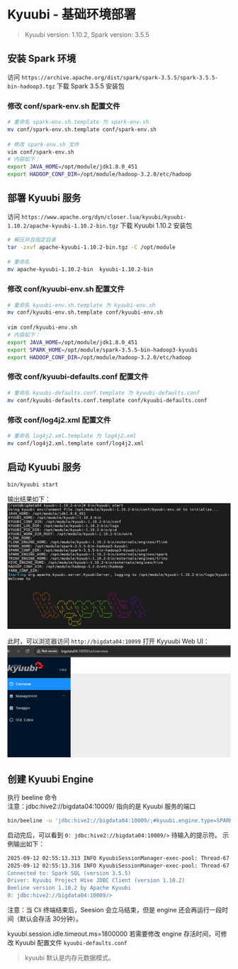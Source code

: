 # Kyuubi - 基础环境部署  

>Kyuubi version: 1.10.2, Spark version: 3.5.5 

## 安装 Spark 环境 
访问 `https://archive.apache.org/dist/spark/spark-3.5.5/spark-3.5.5-bin-hadoop3.tgz` 下载 Spark 3.5.5 安装包   

### 修改 conf/spark-env.sh 配置文件  
```bash
# 重命名 spark-env.sh.template 为 spark-env.sh  
mv conf/spark-env.sh.template conf/spark-env.sh

# 修改 spark-env.sh 文件 
vim conf/spark-env.sh 
# 内容如下：  
export JAVA_HOME=/opt/module/jdk1.8.0_451
export HADOOP_CONF_DIR=/opt/module/hadoop-3.2.0/etc/hadoop
```  

## 部署 Kyuubi 服务 
访问 `https://www.apache.org/dyn/closer.lua/kyuubi/kyuubi-1.10.2/apache-kyuubi-1.10.2-bin.tgz` 下载 Kyuubi 1.10.2 安装包  

```bash
# 解压并且指定目录
tar -zxvf apache-kyuubi-1.10.2-bin.tgz -C /opt/module  

# 重命名
mv apache-kyuubi-1.10.2-bin  kyuubi-1.10.2-bin 
```

### 修改 conf/kyuubi-env.sh 配置文件  
```bash
# 重命名 kyuubi-env.sh.template 为 kyuubi-env.sh 
mv conf/kyuubi-env.sh.template conf/kyuubi-env.sh   

vim conf/kyuubi-env.sh 
# 内容如下：
export JAVA_HOME=/opt/module/jdk1.8.0_451
export SPARK_HOME=/opt/module/spark-3.5.5-bin-hadoop3-kyuubi  
export HADOOP_CONF_DIR=/opt/module/hadoop-3.2.0/etc/hadoop
```

### 修改 conf/kyuubi-defaults.conf 配置文件  
```bash
# 重命名 kyuubi-defaults.conf.template 为 kyuubi-defaults.conf 
mv conf/kyuubi-defaults.conf.template conf/kyuubi-defaults.conf
```

### 修改 conf/log4j2.xml 配置文件
```bash
# 重命名 log4j2.xml.template 为 log4j2.xml  
mv conf/log4j2.xml.template conf/log4j2.xml
```

## 启动 Kyuubi 服务
```bash
bin/kyuubi start 
```

输出结果如下：  
![getstarted01](images/getstarted01.png)  

此时，可以浏览器访问 `http://bigdata04:10099` 打开 Kyyuubi Web UI：  
![getstarted02](images/getstarted02.png)      

## 创建 Kyuubi Engine 
执行 beeline 命令   
注意：jdbc:hive2://bigdata04:10009/ 指向的是 Kyuubi 服务的端口  
```bash
bin/beeline -u 'jdbc:hive2://bigdata04:10009/;#kyuubi.engine.type=SPARK_SQL;spark.master=yarn;spark.submit.deployMode=cluster' -n root
```

启动完后，可以看到 `0: jdbc:hive2://bigdata04:10009/>` 待输入的提示符。 示例输出如下：    
```bash
2025-09-12 02:55:13.313 INFO KyuubiSessionManager-exec-pool: Thread-67 org.apache.kyuubi.shaded.zookeeper.ZooKeeper: Session: 0x100002266820001 closed
2025-09-12 02:55:13.316 INFO KyuubiSessionManager-exec-pool: Thread-67 org.apache.kyuubi.operation.LaunchEngine: Processing root's query[e4421b0e-4123-40ec-b614-7564266e42ed]: RUNNING_STATE -> FINISHED_STATE, time taken: 47.994 seconds
Connected to: Spark SQL (version 3.5.5)
Driver: Kyuubi Project Hive JDBC Client (version 1.10.2)
Beeline version 1.10.2 by Apache Kyuubi
0: jdbc:hive2://bigdata04:10009/>        
```

注意：当 Cli 终端结束后，Seesion 会立马结束，但是 engine 还会再运行一段时间（默认会存活 30分钟）。    

kyuubi.session.idle.timeout.ms=1800000 若需要修改 engine 存活时间，可修改 Kyuubi 配置文件 `kyuubi-defaults.conf`  


>kyuubi 默认是内存元数据模式。   
